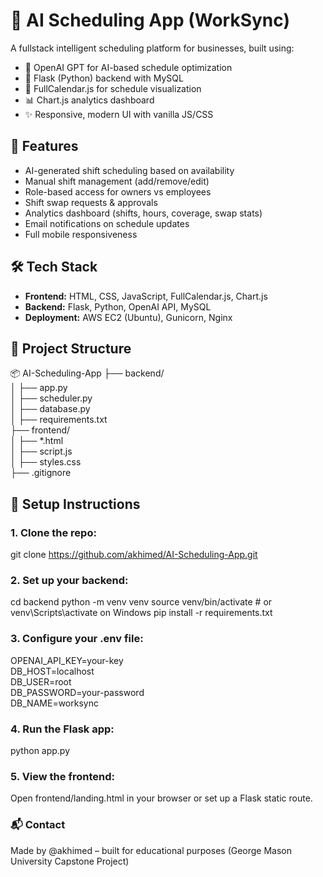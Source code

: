 # 🧠 AI Scheduling App (WorkSync)

A fullstack intelligent scheduling platform for businesses, built using:
- 🔮 OpenAI GPT for AI-based schedule optimization
- 🧰 Flask (Python) backend with MySQL
- 📅 FullCalendar.js for schedule visualization
- 📊 Chart.js analytics dashboard
- ✨ Responsive, modern UI with vanilla JS/CSS

## 🚀 Features

- AI-generated shift scheduling based on availability
- Manual shift management (add/remove/edit)
- Role-based access for owners vs employees
- Shift swap requests & approvals
- Analytics dashboard (shifts, hours, coverage, swap stats)
- Email notifications on schedule updates
- Full mobile responsiveness

## 🛠 Tech Stack

- **Frontend:** HTML, CSS, JavaScript, FullCalendar.js, Chart.js
- **Backend:** Flask, Python, OpenAI API, MySQL
- **Deployment:** AWS EC2 (Ubuntu), Gunicorn, Nginx

## 📁 Project Structure
📦 AI-Scheduling-App
 ├── backend/  <br>
 │ ├── app.py  <br>
 │ ├── scheduler.py <br>
 │ ├── database.py <br>
 │ ├── requirements.txt <br>
 ├── frontend/ <br>
 │ ├── *.html <br>
 │ ├── script.js <br>
 │ ├── styles.css <br>
 ├── .gitignore <br>

## 📌 Setup Instructions

### 1. Clone the repo:
git clone https://github.com/akhimed/AI-Scheduling-App.git

  ### 2. Set up your backend:
cd backend
python -m venv venv
source venv/bin/activate  # or venv\Scripts\activate on Windows
pip install -r requirements.txt

### 3. Configure your .env file:
OPENAI_API_KEY=your-key <br>
DB_HOST=localhost <br>
DB_USER=root <br>
DB_PASSWORD=your-password <br>
DB_NAME=worksync <br>

### 4. Run the Flask app:
python app.py

### 5. View the frontend:
Open frontend/landing.html in your browser or set up a Flask static route.

### 📬 Contact
Made by @akhimed – built for educational purposes (George Mason University Capstone Project)
